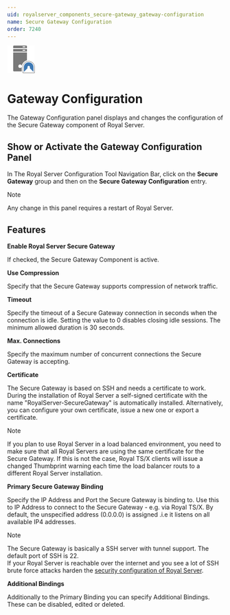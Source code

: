 ```yaml
---
uid: royalserver_components_secure-gateway_gateway-configuration
name: Secure Gateway Configuration
order: 7240
---
```


<img src="/r2022/images/RoyalServer/Svg/SVG_SecureGateway_32.svg" class="icon-left icon-lg" alt="" />

# Gateway Configuration

The Gateway Configuration panel displays and changes the configuration of the Secure Gateway component of Royal Server.

## Show or Activate the Gateway Configuration Panel

In The Royal Server Configuration Tool Navigation Bar, click on the **Secure Gateway** group and then on the **Secure Gateway Configuration** entry.

> [!NOTE]
> Any change in this panel requires a restart of Royal Server.

## Features

**Enable Royal Server Secure Gateway**

If checked, the Secure Gateway Component is active.

**Use Compression**

Specify that the Secure Gateway supports compression of network traffic.

**Timeout**

Specify the timeout of a Secure Gateway connection in seconds when the connection is idle.
Setting the value to 0 disables closing idle sessions.
The minimum allowed duration is 30 seconds.

**Max. Connections**

Specify the maximum number of concurrent connections the Secure Gateway is accepting.

**Certificate**

The Secure Gateway is based on SSH and needs a certificate to work. During the installation of Royal Server a self-signed certificate with the name "RoyalServer-SecureGateway" is automatically installed. Alternatively, you can configure your own certificate, issue a new one or export a certificate.

> [!NOTE]
> If you plan to use Royal Server in a load balanced environment, you need to make sure that all Royal Servers are using the same certificate for the Secure Gateway.
> If this is not the case, Royal TS/X clients will issue a changed Thumbprint warning each time the load balancer routs to a different Royal Server installation.

**Primary Secure Gateway Binding**

Specify the IP Address and Port the Secure Gateway is binding to. Use this to IP Address to connect to the Secure Gateway - e.g. via Royal TS/X. By default, the unspecified address (0.0.0.0) is assigned .i.e it listens on all available IP4 addresses.

> [!NOTE]
> The Secure Gateway is basically a SSH server with tunnel support. The default port of SSH is 22.  
> If your Royal Server is reachable over the internet and you see a lot of SSH brute force attacks harden the [security configuration of Royal Server](./gateway-security-configuration.md).

**Additional Bindings**

Additionally to the Primary Binding you can specify Additional Bindings. These can be disabled, edited or deleted.

